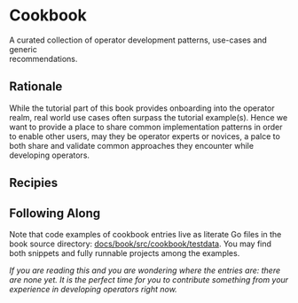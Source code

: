 # Cookbook

A curated collection of operator development patterns, use-cases and generic\
recommendations.

## Rationale

While the tutorial part of this book provides onboarding into the operator
realm, real world use cases often surpass the tutorial example(s). Hence we
want to provide a place to share common implementation patterns in order
to enable other users, may they be operator experts or novices, a palce to both
share and validate common approaches they encounter while developing operators.

## Recipies

<aside class="note">

<h1>Following Along</h1>

Note that code examples of cookbook entries live as literate Go files in the
book source directory:
[docs/book/src/cookbook/testdata][cookbook-sources]. You may find both snippets
and fully runnable projects among the examples.

[cookbook-sources]: https://github.com/kubernetes-sigs/kubebuilder/tree/master/docs/book/src/cookbook/testdata

</aside>

*If you are reading this and you are wondering where the entries are: there are
none yet. It is the perfect time for you to contribute something from your
experience in developing operators right now.*

